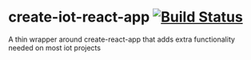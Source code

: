 # create-iot-react-app [![Build Status](https://travis-ci.org/davidicus/create-iot-react-app.svg?branch=master)](https://travis-ci.org/davidicus/create-iot-react-app)

A thin wrapper around create-react-app that adds extra functionality needed on most iot projects
